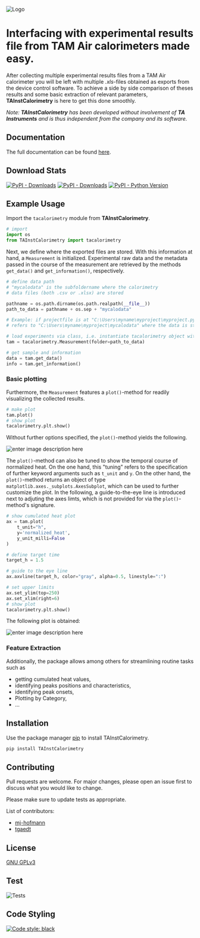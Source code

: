 ![Logo](https://github.com/mj-hofmann/TAInstCalorimetry/blob/main/icon/icon.png?raw=true)

# Interfacing with experimental results file from TAM Air calorimeters made easy.

After collecting multiple experimental results files from a TAM Air calorimeter you will be left with multiple *.xls*-files obtained as exports from the device control software. To achieve a side by side comparison of theses results and some basic extraction of relevant parameters, **TAInstCalorimetry** is here to get this done smoothly.

*Note: **TAInstCalorimetry** has been developed without involvement of **TA Instruments** and is thus independent from the company and its software.*

## Documentation
The full documentation can be found [here](https://mj-hofmann.github.io/TAInstCalorimetry/).

## Download Stats

[![PyPI - Downloads](https://img.shields.io/pypi/dm/tainstcalorimetry.svg?color=blue&label=Downloads&logo=pypi&logoColor=gold)](https://pepy.tech/project/tainstcalorimetry)
[![PyPI - Downloads](https://static.pepy.tech/personalized-badge/tainstcalorimetry?period=total&units=none&left_color=black&right_color=grey&left_text=Downloads)](https://pepy.tech/project/tainstcalorimetry)
[![PyPI - Python Version](https://img.shields.io/pypi/pyversions/tainstcalorimetry.svg?logo=python&label=Python&logoColor=gold)](https://pypi.org/project/tainstcalorimetry/) 


## Example Usage

Import the ```tacalorimetry``` module from **TAInstCalorimetry**.

```python
# import
import os
from TAInstCalorimetry import tacalorimetry
```

Next, we define where the exported files are stored. With this information at hand, a ```Measurement``` is initialized. Experimental raw data and the metadata passed in the course of the measurement are retrieved by the methods ```get_data()``` and ```get_information()```, respectively.

```python
# define data path
# "mycalodata" is the subfoldername where the calorimetry
# data files (both .csv or .xlsx) are stored

pathname = os.path.dirname(os.path.realpath(__file__))
path_to_data = pathname + os.sep + "mycalodata"

# Example: if projectfile is at "C:\Users\myname\myproject\myproject.py", then "mydata"
# refers to "C:\Users\myname\myproject\mycalodata" where the data is stored

# load experiments via class, i.e. instantiate tacalorimetry object with data
tam = tacalorimetry.Measurement(folder=path_to_data)

# get sample and information
data = tam.get_data()
info = tam.get_information()
```

### Basic plotting

Furthermore, the ```Measurement``` features a ```plot()```-method for readily visualizing the collected results.

```python
# make plot
tam.plot()
# show plot
tacalorimetry.plt.show()
```

Without further options specified, the ```plot()```-method yields the following.

![enter image description here](https://github.com/mj-hofmann/TAInstCalorimetry/blob/main/tests/plots/Figure%202022-08-08%20112743.png?raw=true)

The ```plot()```-method can also be tuned to show the temporal course of normalized heat. On the one hand, this "tuning" refers to the specification of further keyword arguments such as ```t_unit``` and ```y```. On the other hand, the ```plot()```-method returns an object of type ```matplotlib.axes._subplots.AxesSubplot```, which can be used to further customize the plot. In the following, a guide-to-the-eye line is introduced next to adjuting the axes limts, which is not provided for via the ```plot()```-method's signature.

```python
# show cumulated heat plot
ax = tam.plot(
    t_unit="h",
    y='normalized_heat',
    y_unit_milli=False
)

# define target time
target_h = 1.5

# guide to the eye line
ax.axvline(target_h, color="gray", alpha=0.5, linestyle=":")

# set upper limits
ax.set_ylim(top=250)
ax.set_xlim(right=6)
# show plot
tacalorimetry.plt.show()
```
The following plot is obtained:

![enter image description here](https://github.com/mj-hofmann/TAInstCalorimetry/blob/main/tests/plots/Figure%202022-08-19%20085928.png?raw=true)

### Feature Extraction

Additionally, the package allows among others for streamlining routine tasks such as

- getting cumulated heat values,
- identifying peaks positions and characteristics,
- identifying peak onsets,
- Plotting by Category,
- ...

## Installation

Use the package manager [pip](https://pip.pypa.io/en/stable/) to install TAInstCalorimetry.

```bash
pip install TAInstCalorimetry
```

## Contributing
Pull requests are welcome. For major changes, please open an issue first to discuss what you would like to change.

Please make sure to update tests as appropriate.

List of contributors:
- [mj-hofmann](https://github.com/mj-hofmann)
- [tgaedt](https://github.com/tgaedt)

## License
[GNU GPLv3](https://choosealicense.com/licenses/gpl-3.0/#)


## Test
![Tests](https://github.com/mj-hofmann/TAInstCalorimetry/actions/workflows/run-tests.yml/badge.svg)

## Code Styling

[![Code style: black](https://img.shields.io/badge/code%20style-black-000000.svg)](https://github.com/psf/black)
